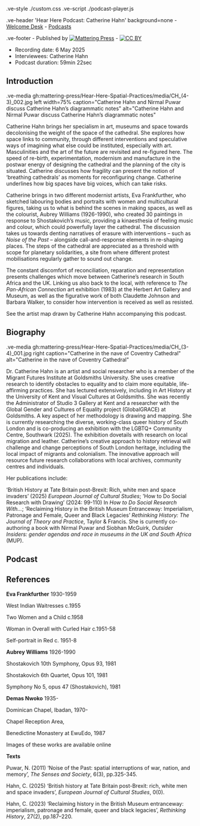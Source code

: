 .ve-style ./custom.css
.ve-script ./podcast-player.js

.ve-header 'Hear Here Podcast: Catherine Hahn' background=none
    - [Welcome Desk](/)
    - [Podcasts](/essays/podcasts.md)

.ve-footer
    - Published by [![Mattering Press](https://www.matteringpress.org/wp-content/themes/matteringpress/img/mattering-press.png)](https://www.matteringpress.org/)
    - [![CC BY](https://licensebuttons.net/l/by/4.0/88x31.png)](https://creativecommons.org/licenses/by/4.0/)

- Recording date: 6 May 2025
- Interviewees: Catherine Hahn
- Podcast duration: 59min 22sec

## Introduction

.ve-media gh:mattering-press/Hear-Here-Spatial-Practices/media/CH_(4-3)_002.jpg left width=75% caption="Catherine Hahn and Nirmal Puwar discuss Catherine Hahn’s diagrammatic notes" alt="Catherine Hahn and Nirmal Puwar discuss Catherine Hahn’s diagrammatic notes"

Catherine Hahn brings her specialism in art, museums and space towards decolonising the weight of the space of the cathedral. She explores how space links to community, through different interventions and speculative ways of imagining what else could be instituted, especially with art. Masculinities and the art of the future are revisited and re-figured here. The speed of re-birth, experimentation, modernism and manufacture in the postwar energy of designing the cathedral and the planning of the city is situated. Catherine discusses how fragility can present the notion of ‘breathing cathedrals’ as moments for reconfiguring change. Catherine underlines how big spaces have big voices, which can take risks.

Catherine brings in two different modernist artists, Eva Frankfurther, who sketched labouring bodies and portraits with women and multicultural figures, taking us to what is behind the scenes in making spaces, as well as the colourist, Aubrey Williams (1926-1990), who created 30 paintings in response to Shostakovich’s music, providing a kinaesthesia of feeling music and colour, which could powerfully layer the cathedral. The discussion takes us towards denting narratives of erasure with interventions – such as _Noise of the Past_ – alongside call-and-response elements in re-shaping places. The steps of the cathedral are appreciated as a threshold with scope for planetary solidarities, a site from where different protest mobilisations regularly gather to sound out change.

The constant discomfort of reconciliation, reparation and representation presents challenges which move between Catherine’s research in South Africa and the UK. Linking us also back to the local, with reference to _The Pan-African Connection_ art exhibition (1983) at the Herbert Art Gallery and Museum, as well as the figurative work of both Claudette Johnson and Barbara Walker, to consider how intervention is received as well as resisted.

See the artist map drawn by Catherine Hahn accompanying this podcast.

## Biography

.ve-media gh:mattering-press/Hear-Here-Spatial-Practices/media/CH_(3-4)_001.jpg right caption="Catherine in the nave of Coventry Cathedral" alt="Catherine in the nave of Coventry Cathedral"

Dr. Catherine Hahn is an artist and social researcher who is a member of the Migrant Futures Institute at Goldsmiths University. She uses creative research to identify obstacles to equality and to claim more equitable, life-affirming practices. She has lectured extensively, including in Art History at the University of Kent and Visual Cultures at Goldsmiths. She was recently the Administrator of Studio 3 Gallery at Kent and a researcher with the Global Gender and Cultures of Equality project (GlobalGRACE) at Goldsmiths. A key aspect of her methodology is drawing and mapping.  She is currently researching the diverse, working-class queer history of South London and is co-producing an exhibition with the LGBTQ+ Community Centre, Southwark (2025). The exhibition dovetails with research on local migration and leather. Catherine’s creative approach to history retrieval will challenge and change perceptions of South London heritage, including the local impact of migrants and colonialism. The innovative approach will resource future research collaborations with local archives, community centres and individuals.

Her publications include:

‘British History at Tate Britain post-Brexit: Rich, white men and space invaders’ (2025) _European Journal of Cultural Studies_; 'How to Do Social Research with Drawing’ (2024: 99-110) In _How to Do Social Research With..._; ‘Reclaiming History in the British Museum Entranceway: Imperialism, Patronage and Female, Queer and Black Legacies’ _Rethinking History: The Journal of Theory and Practice_, Taylor & Francis. She is currently co-authoring a book with Nirmal Puwar and Siobhan McGuirk, _Outsider Insiders: gender agendas and race in museums in the UK and South Africa_ (MUP).

## Podcast

<audio id="podcast-player">
  <source src="https://github.com/mattering-press/Hear-Here-Spatial-Practices/raw/refs/heads/main/media/POD%2306_Catherina%20Hahn_-16LUFs_FINALCUT_01.mp3" type="audio/mp3">
    <!-- fallback -->
    Your browser doesn't support HTML5 audio. Here is a <a href="https://github.com/mattering-press/Hear-Here-Spatial-Practices/raw/refs/heads/main/media/POD%2306_Catherina%20Hahn_-16LUFs_FINALCUT_01.mp3">link to download the audio</a> instead.
</audio>

## References

**Eva Frankfurther** 1930-1959

West Indian Waitresses c.1955

Two Women and a Child c.1958

Woman in Overall with Curled Hair c.1951-58

Self-portrait in Red c. 1951-8

**Aubrey Williams** 1926-1990

Shostakovich 10th Symphony, Opus 93, 1981

Shostakovich 6th Quartet, Opus 101, 1981

Symphony No 5, opus 47 (Shostakovich), 1981

**Demas Nwoko** 1935-

Dominican Chapel, Ibadan, 1970-

Chapel Reception Area,

Benedictine Monastery at EwuEdo, 1987

Images of these works are available online

**Texts**

Puwar, N. (2011) ‘Noise of the Past: spatial interruptions of war, nation, and memory’, _The Senses and Society_, 6(3), pp.325-345.

Hahn, C. (2025) ‘British history at Tate Britain post-Brexit: rich, white men and space invaders’, _European Journal of Cultural Studies_, 0(0).

Hahn, C. (2023) ‘Reclaiming history in the British Museum entranceway: imperialism, patronage and female, queer and black legacies’, _Rethinking History_, 27(2), pp.187–220.